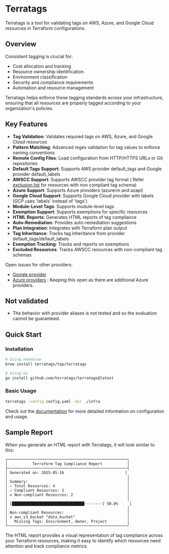 # Terratags

Terratags is a tool for validating tags on AWS, Azure, and Google Cloud resources in Terraform configurations.

## Overview

Consistent tagging is crucial for:

- Cost allocation and tracking
- Resource ownership identification
- Environment classification
- Security and compliance requirements
- Automation and resource management

Terratags helps enforce these tagging standards across your infrastructure, ensuring that all resources are properly tagged according to your organization's policies.

## Key Features

- **Tag Validation**: Validates required tags on AWS, Azure, and Google Cloud resources
- **Pattern Matching**: Advanced regex validation for tag values to enforce naming conventions
- **Remote Config Files**: Load configuration from HTTP/HTTPS URLs or Git repositories
- **Default Tags Support**: Supports AWS provider default_tags and Google provider default_labels
- **AWSCC Support**: Supports AWSCC provider tag format ( Refer [exclusion list](https://github.com/terratags/terratags/blob/main/scripts/update_resources.go#L15) for resources with non compliant tag schema)
- **Azure Support**: Supports Azure providers (azurerm and azapi)
- **Google Cloud Support**: Supports Google Cloud provider with labels (GCP uses 'labels' instead of 'tags')
- **Module-Level Tags**: Supports module-level tags
- **Exemption Support**: Supports exemptions for specific resources
- **HTML Reports**: Generates HTML reports of tag compliance
- **Auto-Remediation**: Provides auto-remediation suggestions
- **Plan Integration**: Integrates with Terraform plan output
- **Tag Inheritance**: Tracks tag inheritance from provider default_tags/default_labels
- **Exemption Tracking**: Tracks and reports on exemptions
- **Excluded Resources**: Tracks AWSCC resources with non-compliant tag schemas

Open issues for other providers:
- [Google provider](https://github.com/terratags/terratags/issues/8)
- [Azure providers](https://github.com/terratags/terratags/issues/7) : Keeping this open as there are additional Azure providers.

## Not validated

- The behavior with provider aliases is not tested and so the evaluation cannot be guaranteed.

## Quick Start

### Installation

```bash
# Using Homebrew
brew install terratags/tap/terratags

# Using Go
go install github.com/terratags/terratags@latest
```

### Basic Usage

```bash
terratags -config config.yaml -dir ./infra
```

Check out the [documentation](configuration.md) for more detailed information on configuration and usage.

## Sample Report

When you generate an HTML report with Terratags, it will look similar to this:

```
┌─────────────────────────────────────────────────────┐
│           Terraform Tag Compliance Report           │
├─────────────────────────────────────────────────────┤
│ Generated on: 2025-05-16                           │
│                                                     │
│ Summary:                                            │
│ ✓ Total Resources: 4                                │
│ ✓ Compliant Resources: 2                            │
│ ✗ Non-compliant Resources: 2                        │
│                                                     │
│ [████████████████████████████████--------] 50.0%     │
│                                                     │
│ Non-compliant Resources:                            │
│ ✗ aws_s3_bucket "data_bucket"                       │
│   Missing Tags: Environment, Owner, Project         │
└─────────────────────────────────────────────────────┘
```

The HTML report provides a visual representation of tag compliance across your Terraform resources, making it easy to identify which resources need attention and track compliance metrics.
